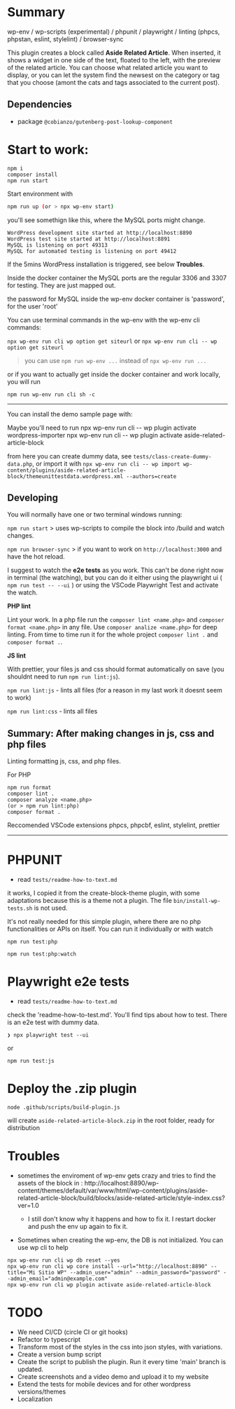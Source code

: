 
# Summary

wp-env / wp-scripts (experimental) / phpunit / playwright / linting (phpcs, phpstan, eslint, stylelint) / browser-sync

This plugin creates a block called **Aside Related Article**. When inserted, it shows a widget in one side of the text,
floated to the left, with the preview of the related article. You can choose what related article you want to display,
or you can let the system find the newsest on the category or tag that you choose (amont the cats and tags associated to
the current post).

## Dependencies

- package `@cobianzo/gutenberg-post-lookup-component`

# Start to work:

```
npm i
composer install
npm run start
```

Start environment with
```sh
npm run up (or > npx wp-env start)
```

you'll see somethign like this, where the MySQL ports might change.
```
WordPress development site started at http://localhost:8890
WordPress test site started at http://localhost:8891
MySQL is listening on port 49313
MySQL for automated testing is listening on port 49412
```
If the 5mins WordPress installation is triggered, see below **Troubles**.

Inside the docker container the MySQL ports are the regular 3306 and 3307 for testing. They are just mapped out.

the password for MySQL inside the wp-env docker container is 'password', for the user 'root'

You can use terminal commands in the wp-env with the wp-env cli commands:

`npx wp-env run cli wp option get siteurl` or `npx wp-env run cli -- wp option get siteurl`

> you can use `npm run wp-env ...` instead of `npx wp-env run ...`


or if you want to actually get inside the docker container and work locally, you will run

`npm run wp-env run cli sh -c`

---

You can install the demo sample page with:

Maybe you'll need to run
npx wp-env run cli -- wp plugin activate wordpress-importer
npx wp-env run cli -- wp plugin activate aside-related-article-block

from here you can create dummy data, see `tests/class-create-dummy-data.php`, or import it with `npx wp-env run cli -- wp import wp-content/plugins/aside-related-article-block/themeunittestdata.wordpress.xml --authors=create`

## Developing

You will normally have one or two terminal windows running:

`npm run start` > uses wp-scripts to compile the block into /build and watch changes.

`npm run browser-sync` > if you want to work on `http://localhost:3000` and have the hot reload.

I suggest to watch the **e2e tests** as you work.
This can't be done right now in terminal (the watching), but you can do it either using the
playwright ui ( `npm run test -- --ui` ) or using the VSCode Playwright Test and activate the watch.

**PHP lint**

Lint your work. In a php file run the `composer lint <name.php>` and `composer format <name.php>` in any file.
Use `composer analize <name.php>` for deep linting.
From time to time run it for the whole project `composer lint .` and `composer format .`.

**JS lint**

With prettier, your files js and css should format automatically on save
(you shouldnt need to run `npm run lint:js`).

`npm run lint:js` - lints all files (for a reason in my last work it doesnt seem to work)

`npm run lint:css` - lints all files

## Summary: After making changes in js, css and php files

Linting formatting js, css, and php files.

For PHP
```
npm run format
composer lint .
composer analyze <name.php>
(or > npm run lint:php)
composer format .
```

Reccomended VSCode extensions
phpcs, phpcbf, eslint, stylelint, prettier

---

# PHPUNIT

- read `tests/readme-how-to-text.md`

it works, I copied it from the create-block-theme plugin, with some adaptations because this is a theme not a plugin. The file `bin/install-wp-tests.sh` is not used.

It's not really needed for this simple plugin, where there are no php functionalities or APIs on itself. You can run it individually or with watch

`npm run test:php`

`npm run test:php:watch`

# Playwright e2e tests

- read `tests/readme-how-to-text.md`

check the 'readme-how-to-test.md'. You'll find tips about how to test. There is an e2e test with dummy data.

`❯ npx playwright test --ui`

 or

 `npm run test:js`

 # Deploy the .zip plugin

`node .github/scripts/build-plugin.js`

will create `aside-related-article-block.zip` in the root folder, ready for distribution

# Troubles

- sometimes the enviroment of wp-env gets crazy and tries to find the assets of the block in :
http://localhost:8890/wp-content/themes/default/var/www/html/wp-content/plugins/aside-related-article-block/build/blocks/aside-related-article/style-index.css?ver=1.0
	- I still don't know why it happens and how to fix it. I restart docker and push the env up again to fix it.

- Sometimes when creating the wp-env, the DB is not initialized. You can use wp cli to help
```
npx wp-env run cli wp db reset --yes
npx wp-env run cli wp core install --url="http://localhost:8890" --title="Mi Sitio WP" --admin_user="admin" --admin_password="password" --admin_email="admin@example.com"
npx wp-env run cli wp plugin activate aside-related-article-block
```

# TODO

- We need CI/CD (circle CI or git hooks)
- Refactor to typescript
- Transform most of the styles in the css into json styles, with variations.
- Create a version bump script
- Create the script to publish the plugin. Run it every time 'main' branch is updated.
- Create screenshots and a video demo and upload it to my website
- Extend the tests for mobile devices and for other wordpress versions/themes
- Localization
